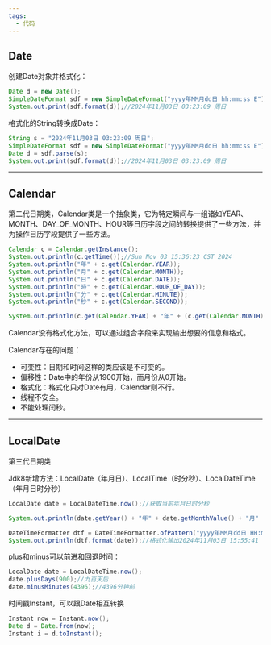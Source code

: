 ```yaml
---
tags:
  - 代码
---
```

## Date

创建Date对象并格式化：
```java
Date d = new Date();
SimpleDateFormat sdf = new SimpleDateFormat("yyyy年MM月dd日 hh:mm:ss E");
System.out.print(sdf.format(d));//2024年11月03日 03:23:09 周日
```

格式化的String转换成Date：
```java
String s = "2024年11月03日 03:23:09 周日";
SimpleDateFormat sdf = new SimpleDateFormat("yyyy年MM月dd日 hh:mm:ss E");
Date d = sdf.parse(s);
System.out.print(sdf.format(d));//2024年11月03日 03:23:09 周日
```


---
## Calendar

第二代日期类，Calendar类是一个抽象类，它为特定瞬间与一组诸如YEAR、MONTH、DAY_OF_MONTH、HOUR等日历字段之间的转换提供了一些方法，并为操作日历字段提供了一些方法。

```java
Calendar c = Calendar.getInstance();
System.out.println(c.getTime());//Sun Nov 03 15:36:23 CST 2024
System.out.println("年" + c.get(Calendar.YEAR));
System.out.println("月" + c.get(Calendar.MONTH));
System.out.println("日" + c.get(Calendar.DATE));
System.out.println("時" + c.get(Calendar.HOUR_OF_DAY));
System.out.println("分" + c.get(Calendar.MINUTE));
System.out.println("秒" + c.get(Calendar.SECOND));

System.out.println(c.get(Calendar.YEAR) + "年" + (c.get(Calendar.MONTH) + 1) + "月" + c.get(Calendar.DAY_OF_MONTH) + "日" + c.get(Calendar.HOUR_OF_DAY) + "時" + c.get(Calendar.MINUTE) + "分" + c.get(Calendar.SECOND) + "秒");//2024年11月3日15時38分8秒
```
Calendar没有格式化方法，可以通过组合字段来实现输出想要的信息和格式。

Calendar存在的问题：
- 可变性：日期和时间这样的类应该是不可变的。
- 偏移性：Date中的年份从1900开始，而月份从0开始。
- 格式化：格式化只对Date有用，Calendar则不行。
- 线程不安全。
- 不能处理闰秒。

---
## LocalDate

第三代日期类

Jdk8新增方法：LocalDate（年月日）、LocalTime（时分秒）、LocalDateTime（年月日时分秒）

```java
LocalDate date = LocalDateTime.now();//获取当前年月日时分秒

System.out.println(date.getYear() + "年" + date.getMonthValue() + "月" + date.getDayOfMonth() + "日" + date.getHour() + "時" + date.getMinute() + "分" + date.getSecond() + "秒");//拼接输出2024年11月3日15時52分13秒

DateTimeFormatter dtf = DateTimeFormatter.ofPattern("yyyy年MM月dd日 HH:mm:ss");
System.out.println(dtf.format(date));//格式化输出2024年11月03日 15:55:41
```

plus和minus可以前进和回退时间：
```java
LocalDate date = LocalDateTime.now();
date.plusDays(900);//九百天后
date.minusMinutes(4396);//4396分钟前
```

时间戳Instant，可以跟Date相互转换
```java
Instant now = Instant.now();
Date d = Date.from(now);
Instant i = d.toInstant();
```